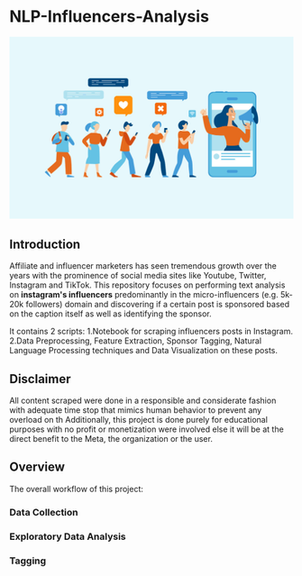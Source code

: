 # NLP-Influencers-Analysis
![image1](https://github.com/calvenjs/NLP-Influencers-Analysis/blob/main/images/Instagram-Influencer-marketing-tutorial.jpg)

## Introduction
Affiliate and influencer marketers has seen tremendous growth over the years with the prominence of social media sites like Youtube, Twitter, Instagram and TikTok. 
This repository focuses on performing text analysis on **instagram's influencers** predominantly in the micro-influencers (e.g. 5k-20k followers) domain and discovering if a certain post is sponsored based on the caption itself as well as identifying the sponsor.

It contains 2 scripts:
1.Notebook for scraping influencers posts in Instagram.
2.Data Preprocessing, Feature Extraction, Sponsor Tagging, Natural Language Processing techniques and Data Visualization on these posts.

## Disclaimer
All content scraped were done in a responsible and considerate fashion with adequate time stop that mimics human behavior to prevent any overload on th
Additionally, this project is done purely for educational purposes with no profit or monetization were involved else it will be at the direct benefit to the Meta, the organization or the user.

## Overview
The overall workflow of this project:
### Data Collection
### Exploratory Data Analysis
### Tagging
